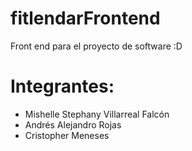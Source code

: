 # fitlendarFrontend
Front end para el proyecto de software :D

# Integrantes:
- Mishelle Stephany Villarreal Falcón
- Andrés Alejandro Rojas
- Cristopher Meneses

